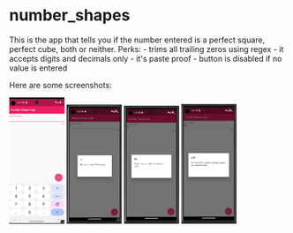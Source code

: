 # number_shapes

This is the app that tells you if the number entered is a perfect square, perfect cube, both or neither.
Perks:
    - trims all trailing zeros using regex
    - it accepts digits and decimals only
    - it's paste proof
    - button is disabled if no value is entered

Here are some screenshots:
<p float="left">
  <img src="/screenShot_1.png" width="100" />
  <img src="/screenShot_2.png" width="100" /> 
  <img src="/screenShot_3.png" width="100" />
  <img src="/screenShot_4.png" width="100" />
</p>